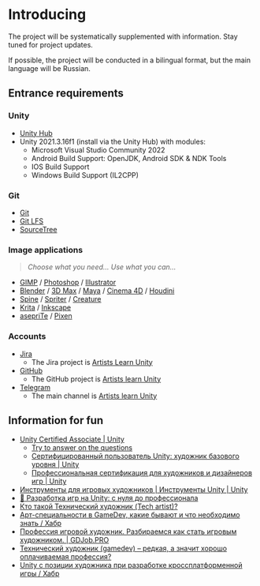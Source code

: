 # Introducing

The project will be systematically supplemented with information. Stay tuned for project updates.

If possible, the project will be conducted in a bilingual format, but the main language will be Russian.

## Entrance requirements

### Unity

- [Unity Hub](https://public-cdn.cloud.unity3d.com/hub/prod/UnityHubSetup.exe)
- Unity 2021.3.16f1 (install via the Unity Hub) with modules:
	- Microsoft Visual Studio Community 2022
	- Android Build Support: OpenJDK, Android SDK & NDK Tools
	- IOS Build Support
	- Windows Build Support (IL2CPP)
  

### Git

- [Git](https://git-scm.com/)
- [Git LFS](https://git-lfs.com/)
- [SourceTree](https://www.sourcetreeapp.com/)

### Image applications

> *Choose what you need…* *Use what you can…*

- [GIMP](https://www.gimp.org/) / [Photoshop](https://www.adobe.com/products/photoshop.html) / [Illustrator](https://www.adobe.com/products/illustrator.html)
- [Blender](https://www.blender.org/) / [3D Max](https://www.autodesk.com/products/3ds-max) / [Maya](https://www.autodesk.com/products/maya) / [Cinema 4D](https://www.maxon.net/en/cinema-4d) / [Houdini](https://www.sidefx.com/)
- [Spine](http://esotericsoftware.com/) / [Spriter](https://brashmonkey.com/) / [Creature](https://creature.kestrelmoon.com/)
- [Krita](https://krita.org/) / [Inkscape](https://inkscape.org/)
- [asepriTe](https://www.aseprite.org/) / [Pixen](https://pixenapp.com/)

### Accounts

- [Jira](https://www.atlassian.com/software/jira)
	- The Jira project is [Artists Learn Unity](https://artists-learn-unity.atlassian.net/jira/software/projects/ALU/boards/1)
- [GitHub](https://github.com/)
	- The GitHub project is [Artists learn Unity](https://github.com/alexander-yu-shamin/artists-learn-unity)
- [Telegram](https://web.telegram.org/k/)
  - The main channel is [Artists learn Unity](https://t.me/artists_learn_unity)


## Information for fun

- [Unity Certified Associate | Unity](https://unity.com/products/unity-certifications/associate-game-developer)
	- [Try to answer on the questions](https://images.response.unity3d.com/Web/Unity/%7B11623644-24d4-4eef-833c-b36112ca2f1f%7D_UC_3D_Artist_Exam_Objectives-2018-09-25_RU.pdf)
	- [Сертифицированный пользователь Unity: художник базового уровня | Unity](https://unity.com/ru/products/unity-certifications/associate-artist)
	- [Профессиональная сертификация для художников и дизайнеров игр | Unity](https://unity.com/ru/products/unity-certifications/professional-artist)
- [Инструменты для игровых художников | Инструменты Unity | Unity](https://unity.com/ru/solutions/artist-designers)
- [🎲 Разработка игр на Unity: с нуля до профессионала](https://proglib.io/p/razrabotka-igr-na-unity-s-nulya-do-professionala-2020-08-27)
- [Кто такой Технический художник (Tech artist)?](https://itanddigital.ru/techartist)
- [Арт-специальности в GameDev, какие бывают и что необходимо знать / Хабр](https://habr.com/ru/post/552768/)
- [Профессия игровой художник. Разбираемся как стать игровым художником. | GDJob.PRO](https://gdjob.pro/stati/soiskatelyam/professiya-igrovoy-khudozhnik-razbiraemsya-kak-stat-igrovym-khudozhnikom/)
- [Технический художник (gamedev) – редкая, а значит хорошо оплачиваемая профессия?](https://3dyuriki.com/2021/06/05/tehnicheskij-hudozhnik-gamedev-redkaya-a-znachit-horosho-oplachivaemaya-professiya/)
- [Unity с позиции художника при разработке кроссплатформенной игры / Хабр](https://habr.com/ru/post/308918/)



